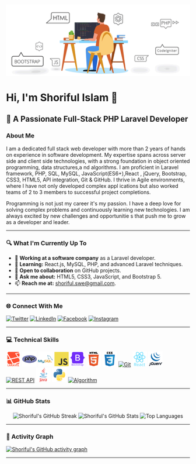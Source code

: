 ![A passionate full-stack web developer (Laravel)](https://github.com/shoriful-Islamm/shoriful-islamm/blob/main/programer.gif)

# Hi, I'm Shoriful Islam 👋  
## 🚀 A Passionate Full-Stack PHP Laravel Developer  


### About Me  
I am a dedicated full stack web developer with more than 2 years of hands on experience in software development. My expertise spans across server side and client side
technologies, with a strong foundation in object oriented programming, data structures,a nd algorithms. I am proficient in Laravel framework, PHP, SQL, MySQL, JavaScript(ES6+),React , jQuery, Bootstrap, CSS3, HTML5, API integration, Git & GitHub. I thrive in Agile environments, where I have not only developed complex appl ications but also worked teams of 2 to 3 members to successful project completions.

Programming is not just my career it's my passion. I have a deep love for solving complex problems and continuously learning new technologies. I am always excited by
new challenges and opportunitie s that push me to grow as a developer and leader.

---

### 🔍 What I'm Currently Up To  
- 🔭 **Working at a software company** as a Laravel developer.  
- 🌱 **Learning:** React.js, MySQL, PHP, and advanced Laravel techniques.  
- 👯 **Open to collaboration** on GitHub projects.  
- 💬 **Ask me about:** HTML5, CSS3, JavaScript, and Bootstrap 5.  
- 📫 **Reach me at:** [shoriful.swe@gmail.com](mailto:shoriful.swe@gmail.com).  

---

### 🌐 Connect With Me  
<p align="left">
<a href="https://twitter.com/shorifu46209592" target="blank"><img src="https://raw.githubusercontent.com/rahuldkjain/github-profile-readme-generator/master/src/images/icons/Social/twitter.svg" alt="Twitter" width="40" height="40"/></a>
<a href="https://linkedin.com/in/shoriful-islam-66b9211a7" target="blank"><img src="https://raw.githubusercontent.com/rahuldkjain/github-profile-readme-generator/master/src/images/icons/Social/linked-in-alt.svg" alt="LinkedIn" width="40" height="40"/></a>
<a href="https://fb.com/shoriful.mee" target="blank"><img src="https://raw.githubusercontent.com/rahuldkjain/github-profile-readme-generator/master/src/images/icons/Social/facebook.svg" alt="Facebook" width="40" height="40"/></a>
<a href="https://instagram.com/__shoriful_islam_" target="blank"><img src="https://raw.githubusercontent.com/rahuldkjain/github-profile-readme-generator/master/src/images/icons/Social/instagram.svg" alt="Instagram" width="40" height="40"/></a>
</p>  

---

### 💻 Technical Skills  
<p align="left">
<a href="https://laravel.com/" target="_blank"><img src="https://raw.githubusercontent.com/devicons/devicon/master/icons/laravel/laravel-plain-wordmark.svg" alt="Laravel" width="40" height="40"/></a>
<a href="https://www.php.net" target="_blank"><img src="https://raw.githubusercontent.com/devicons/devicon/master/icons/php/php-original.svg" alt="PHP" width="40" height="40"/></a>
<a href="https://www.mysql.com/" target="_blank"><img src="https://raw.githubusercontent.com/devicons/devicon/master/icons/mysql/mysql-original-wordmark.svg" alt="MySQL" width="40" height="40"/></a>
<a href="https://developer.mozilla.org/en-US/docs/Web/JavaScript" target="_blank"><img src="https://raw.githubusercontent.com/devicons/devicon/master/icons/javascript/javascript-original.svg" alt="JavaScript" width="40" height="40"/></a>
<a href="https://getbootstrap.com" target="_blank"><img src="https://raw.githubusercontent.com/devicons/devicon/master/icons/bootstrap/bootstrap-plain-wordmark.svg" alt="Bootstrap" width="40" height="40"/></a>
<a href="https://www.w3.org/html/" target="_blank"><img src="https://raw.githubusercontent.com/devicons/devicon/master/icons/html5/html5-original-wordmark.svg" alt="HTML5" width="40" height="40"/></a>
<a href="https://www.w3schools.com/css/" target="_blank"><img src="https://raw.githubusercontent.com/devicons/devicon/master/icons/css3/css3-original-wordmark.svg" alt="CSS3" width="40" height="40"/></a>
<a href="https://git-scm.com/" target="_blank"><img src="https://www.vectorlogo.zone/logos/git-scm/git-scm-icon.svg" alt="Git" width="40" height="40"/></a>
<a href="https://reactjs.org/" target="_blank"><img src="https://raw.githubusercontent.com/devicons/devicon/master/icons/react/react-original-wordmark.svg" alt="ReactJS" width="40" height="40"/></a>
<a href="https://jquery.com/" target="_blank"><img src="https://raw.githubusercontent.com/devicons/devicon/master/icons/jquery/jquery-original-wordmark.svg" alt="jQuery" width="40" height="40"/></a>
<a href="https://restfulapi.net/" target="_blank"><img src="https://raw.githubusercontent.com/gilbarbara/logos/master/logos/rest-api.svg" alt="REST API" width="40" height="40"/></a>
<a href="https://en.wikipedia.org/wiki/Object-oriented_programming" target="_blank"><img src="https://raw.githubusercontent.com/devicons/devicon/master/icons/java/java-original-wordmark.svg" alt="OOP" width="40" height="40"/></a>
<a href="https://en.wikipedia.org/wiki/Data_structure" target="_blank"><img src="https://raw.githubusercontent.com/devicons/devicon/master/icons/python/python-original.svg" alt="Data Structure" width="40" height="40"/></a>
<a href="https://en.wikipedia.org/wiki/Algorithm" target="_blank"><img src="https://upload.wikimedia.org/wikipedia/commons/6/6f/Algorithm-example.png" alt="Algorithm" width="40" height="40"/></a>
</p>

---

### 📊 GitHub Stats  
<p align="center">
<img src="https://github-readme-streak-stats.herokuapp.com/?user=shoriful-islamm&theme=radical" alt="Shoriful's GitHub Streak" />
<img src="https://github-readme-stats.vercel.app/api?username=shoriful-islamm&show_icons=true&theme=radical" alt="Shoriful's GitHub Stats" />
<img src="https://github-readme-stats.vercel.app/api/top-langs/?username=shoriful-islamm&layout=compact&theme=radical" alt="Top Languages" />
</p>

---

### 🌟 Activity Graph  
[![Shoriful's GitHub activity graph](https://github-readme-activity-graph.vercel.app/graph?username=shoriful-islamm&theme=react-dark)](https://github.com/shoriful-islamm)

---
